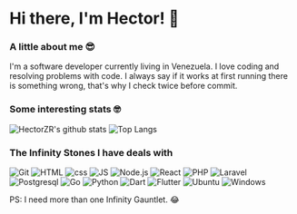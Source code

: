 # Hi there, I'm Hector! 👋

### A little about me 😎
I'm a software developer currently living in Venezuela. I love coding and resolving problems with code. I always say if it works at first running there is something wrong, that's why I check twice before commit.

### Some interesting stats 🤓
![HectorZR's github stats](https://github-readme-stats.vercel.app/api?username=HectorZR&theme=onedark)
![Top Langs](https://github-readme-stats.vercel.app/api/top-langs/?username=HectorZR&theme=onedark&layout=compact&hide=vue,objective-c,shell,kotlin&langs_count=10)

### The Infinity Stones I have deals with
![Git](https://img.shields.io/badge/-git-00599git?style=for-the-badge&logo=git&color=red&logoColor=white)
![HTML](https://img.shields.io/badge/-html-00599html?style=for-the-badge&logo=html5&logoColor=white&color=red)
![css](https://img.shields.io/badge/-css-00599css?style=for-the-badge&logo=css3&logoColor=white&color=blue)
![JS](https://img.shields.io/badge/-js-00599js?style=for-the-badge&logo=javascript&logoColor=white&color=yellow)
![Node.js](https://img.shields.io/badge/-node.js-00599nodejs?style=for-the-badge&logo=node.js&logoColor=white&color=darkgreen)
![React](https://img.shields.io/badge/-react-00599react?style=for-the-badge&logo=react&logoColor=white&color=blue)
![PHP](https://img.shields.io/badge/-php-00599php?style=for-the-badge&logo=php&logoColor=white&color=darkblue)
![Laravel](https://img.shields.io/badge/-laravel-00599laravel?style=for-the-badge&logo=laravel&logoColor=white&color=red)
![Postgresql](https://img.shields.io/badge/-postgresql-00599postgresql?style=for-the-badge&logo=postgresql&logoColor=white&color=darkblue)
![Go](https://img.shields.io/badge/-go-00599go?style=for-the-badge&logo=go&logoColor=white&color=blue)
![Python](https://img.shields.io/badge/-python-00599python?style=for-the-badge&logo=python&color=darkblue&logoColor=white)
![Dart](https://img.shields.io/badge/-dart-00599dart?style=for-the-badge&logo=dart&logoColor=white&color=darkblue)
![Flutter](https://img.shields.io/badge/-flutter-00599flutter?style=for-the-badge&logo=flutter&logoColor=white&color=blue)
![Ubuntu](https://img.shields.io/badge/-ubuntu-00599ubuntu?style=for-the-badge&logo=ubuntu&logoColor=white&color=red)
![Windows](https://img.shields.io/badge/-windows-00599windows?style=for-the-badge&logo=windows&logoColor=white&color=blue)

PS: I need more than one Infinity Gauntlet. 😂
<!--
**HectorZR/HectorZR** is a ✨ _special_ ✨ repository because its `README.md` (this file) appears on your GitHub profile.

Here are some ideas to get you started:

- 🔭 I’m currently working on ...
- 🌱 I’m currently learning ...
- 👯 I’m looking to collaborate on ...
- 🤔 I’m looking for help with ...
- 💬 Ask me about ...
- 📫 How to reach me: ...
- 😄 Pronouns: ...
- ⚡ Fun fact: ...
-->
